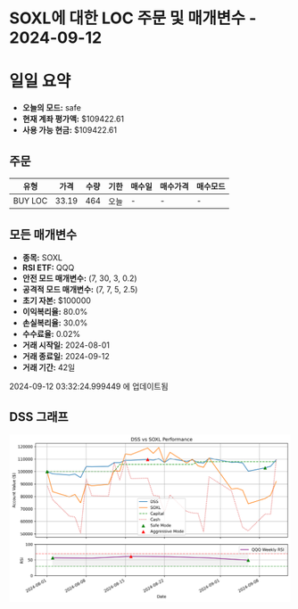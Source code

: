 # SOXL에 대한 LOC 주문 및 매개변수 - 2024-09-12

# 일일 요약

- **오늘의 모드:** safe
- **현재 계좌 평가액:** $109422.61
- **사용 가능 현금:** $109422.61

## 주문

| 유형 | 가격 | 수량 | 기한 | 매수일 | 매수가격 | 매수모드 |
|------|------|------|------|--------|----------|----------|
| BUY LOC | 33.19 | 464 | 오늘 | - | - | - |

## 모든 매개변수

- **종목:** SOXL
- **RSI ETF:** QQQ
- **안전 모드 매개변수:** (7, 30, 3, 0.2)
- **공격적 모드 매개변수:** (7, 7, 5, 2.5)
- **초기 자본:** $100000
- **이익복리율:** 80.0%
- **손실복리율:** 30.0%
- **수수료율:** 0.02%
- **거래 시작일:** 2024-08-01
- **거래 종료일:** 2024-09-12
- **거래 기간:** 42일

2024-09-12 03:32:24.999449 에 업데이트됨

## DSS 그래프

![DSS Graph](DSS_graph.png)
